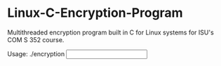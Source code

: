 # Linux-C-Encryption-Program
Multithreaded encryption program built in C for Linux systems for ISU's COM S 352 course.

Usage:
./encryption <input file name> <output file name> <log file name>